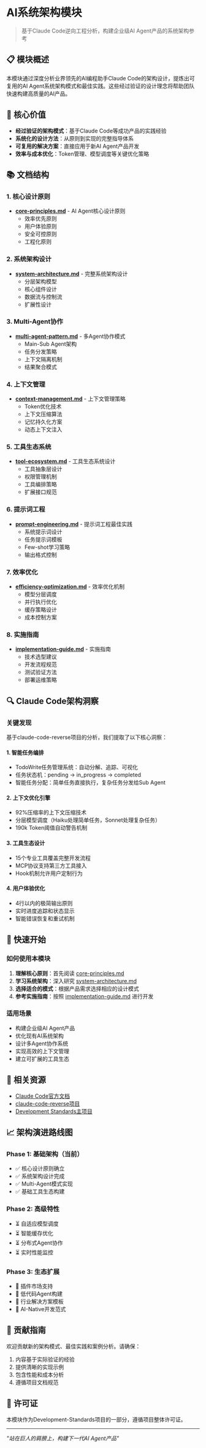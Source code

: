 # AI系统架构模块

> 基于Claude Code逆向工程分析，构建企业级AI Agent产品的系统架构参考

## 📋 模块概述

本模块通过深度分析业界领先的AI编程助手Claude Code的架构设计，提炼出可复用的AI Agent系统架构模式和最佳实践。这些经过验证的设计理念将帮助团队快速构建高质量的AI产品。

## 🎯 核心价值

- **经过验证的架构模式**：基于Claude Code等成功产品的实践经验
- **系统化的设计方法**：从原则到实现的完整指导体系
- **可复用的解决方案**：直接应用于新AI Agent产品开发
- **效率与成本优化**：Token管理、模型调度等关键优化策略

## 📚 文档结构

### 1. 核心设计原则
- [**core-principles.md**](./core-principles.md) - AI Agent核心设计原则
  - 效率优先原则
  - 用户体验原则
  - 安全可控原则
  - 工程化原则

### 2. 系统架构设计
- [**system-architecture.md**](./system-architecture.md) - 完整系统架构设计
  - 分层架构模型
  - 核心组件设计
  - 数据流与控制流
  - 扩展性设计

### 3. Multi-Agent协作
- [**multi-agent-pattern.md**](./multi-agent-pattern.md) - 多Agent协作模式
  - Main-Sub Agent架构
  - 任务分发策略
  - 上下文隔离机制
  - 结果聚合模式

### 4. 上下文管理
- [**context-management.md**](./context-management.md) - 上下文管理策略
  - Token优化技术
  - 上下文压缩算法
  - 记忆持久化方案
  - 动态上下文注入

### 5. 工具生态系统
- [**tool-ecosystem.md**](./tool-ecosystem.md) - 工具生态系统设计
  - 工具抽象层设计
  - 权限管理机制
  - 工具编排策略
  - 扩展接口规范

### 6. 提示词工程
- [**prompt-engineering.md**](./prompt-engineering.md) - 提示词工程最佳实践
  - 系统提示词设计
  - 任务提示词模板
  - Few-shot学习策略
  - 输出格式控制

### 7. 效率优化
- [**efficiency-optimization.md**](./efficiency-optimization.md) - 效率优化机制
  - 模型分层调度
  - 并行执行优化
  - 缓存策略设计
  - 成本控制方案

### 8. 实施指南
- [**implementation-guide.md**](./implementation-guide.md) - 实施指南
  - 技术选型建议
  - 开发流程规范
  - 测试验证方法
  - 部署运维策略

## 🔍 Claude Code架构洞察

### 关键发现
基于claude-code-reverse项目的分析，我们提取了以下核心洞察：

#### 1. **智能任务编排**
- TodoWrite任务管理系统：自动分解、追踪、可视化
- 任务状态机：pending → in_progress → completed
- 智能任务分配：简单任务直接执行，复杂任务分发给Sub Agent

#### 2. **上下文优化引擎**
- 92%压缩率的上下文压缩技术
- 分层模型调度（Haiku处理简单任务，Sonnet处理复杂任务）
- 190k Token阈值自动警告机制

#### 3. **工具生态设计**
- 15个专业工具覆盖完整开发流程
- MCP协议支持第三方工具接入
- Hook机制允许用户定制行为

#### 4. **用户体验优化**
- 4行以内的极简输出原则
- 实时进度追踪和状态显示
- 智能错误恢复和重试机制

## 🚀 快速开始

### 如何使用本模块

1. **理解核心原则**：首先阅读 [core-principles.md](./core-principles.md)
2. **学习系统架构**：深入研究 [system-architecture.md](./system-architecture.md)
3. **选择适合的模式**：根据产品需求选择相应的设计模式
4. **参考实施指南**：按照 [implementation-guide.md](./implementation-guide.md) 进行开发

### 适用场景

- 构建企业级AI Agent产品
- 优化现有AI系统架构
- 设计多Agent协作系统
- 实现高效的上下文管理
- 建立可扩展的工具生态

## 🔗 相关资源

- [Claude Code官方文档](https://docs.anthropic.com/en/docs/claude-code)
- [claude-code-reverse项目](./claude-code-reverse/)
- [Development Standards主项目](../)

## 📈 架构演进路线图

### Phase 1: 基础架构（当前）
- ✅ 核心设计原则确立
- ✅ 系统架构设计完成
- ✅ Multi-Agent模式实现
- ✅ 基础工具生态构建

### Phase 2: 高级特性
- ⏳ 自适应模型调度
- ⏳ 智能缓存优化
- ⏳ 分布式Agent协作
- ⏳ 实时性能监控

### Phase 3: 生态扩展
- 📅 插件市场支持
- 📅 低代码Agent构建
- 📅 行业解决方案模板
- 📅 AI-Native开发范式

## 🤝 贡献指南

欢迎贡献新的架构模式、最佳实践和案例分析。请确保：

1. 内容基于实际验证的经验
2. 提供清晰的实现示例
3. 包含性能和成本分析
4. 遵循项目文档规范

## 📜 许可证

本模块作为Development-Standards项目的一部分，遵循项目整体许可证。

---

*"站在巨人的肩膀上，构建下一代AI Agent产品"*